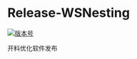 # Release-WSNesting

[![版本号](https://img.shields.io/badge/release-2.1.5.1-blue.svg?style=flat-square)](https://github.com/WangShiSoftware/Release-WSNesting/releases)

开料优化软件发布
